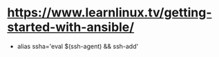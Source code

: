 # https://www.learnlinux.tv/getting-started-with-ansible/

 - alias ssha='eval $(ssh-agent) && ssh-add'
 